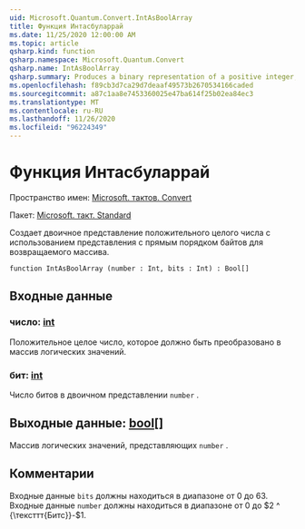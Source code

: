 ```yaml
---
uid: Microsoft.Quantum.Convert.IntAsBoolArray
title: Функция Интасбуларрай
ms.date: 11/25/2020 12:00:00 AM
ms.topic: article
qsharp.kind: function
qsharp.namespace: Microsoft.Quantum.Convert
qsharp.name: IntAsBoolArray
qsharp.summary: Produces a binary representation of a positive integer, using the little-endian representation for the returned array.
ms.openlocfilehash: f89cb3d7ca29d7deaaf49573b2670534166caded
ms.sourcegitcommit: a87c1aa8e7453360025e47ba614f25b02ea84ec3
ms.translationtype: MT
ms.contentlocale: ru-RU
ms.lasthandoff: 11/26/2020
ms.locfileid: "96224349"
---
```

# <a name="intasboolarray-function"></a>Функция Интасбуларрай

Пространство имен: [Microsoft. тактов. Convert](xref:Microsoft.Quantum.Convert)

Пакет: [Microsoft. такт. Standard](https://nuget.org/packages/Microsoft.Quantum.Standard)


Создает двоичное представление положительного целого числа с использованием представления с прямым порядком байтов для возвращаемого массива.

```qsharp
function IntAsBoolArray (number : Int, bits : Int) : Bool[]
```


## <a name="input"></a>Входные данные

### <a name="number--int"></a>число: [int](xref:microsoft.quantum.lang-ref.int)

Положительное целое число, которое должно быть преобразовано в массив логических значений.


### <a name="bits--int"></a>бит: [int](xref:microsoft.quantum.lang-ref.int)

Число битов в двоичном представлении `number` .



## <a name="output--bool"></a>Выходные данные: [bool](xref:microsoft.quantum.lang-ref.bool)[]

Массив логических значений, представляющих `number` .

## <a name="remarks"></a>Комментарии

Входные данные `bits` должны находиться в диапазоне от 0 до 63.
Входные данные `number` должны находиться в диапазоне от 0 до $2 ^ {\тексттт{Битс}}-$1.